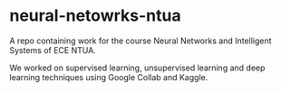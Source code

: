 # neural-netowrks-ntua
A repo containing work for the course Neural Networks and Intelligent Systems of ECE NTUA. 

We worked on supervised learning, unsupervised learning and deep learning techniques using Google Collab and Kaggle.
